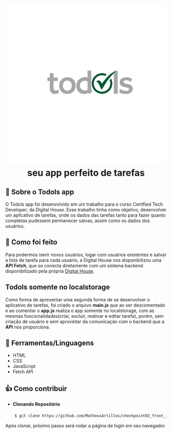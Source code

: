 <h1 align="center">
    <img src="./img/todols-removebg-preview.png">
    seu app perfeito de tarefas
</h1>

## 🚨 Sobre o Todols app 

O Todols app foi desenvolvido em um trabalho para o curso Certified Tech Developer, da Digital House. Esse trabalho tinha como objetivo, desenvolver um aplicativo de tarefas, onde os dados das tarefas tanto para fazer quanto completas pudessem permanecer salvas, assim como os dados dos usuários.

## 🤔 Como foi feito

Para podermos iserir novos usuários, logar com usuários existentes e salvar a lista de tarefa para cada usuário, a Digital House nos disponibilizou uma **API Fetch**, que se conecta diretamente com um sistema backend disponibilizado pela própria [Digital House](https://todo-api.ctd.academy/#/).

## Todols somente no localstorage

Como forma de apresentar uma segunda forma de se desenvolver o aplicativo de tarefas, foi criado o arquivo **main.js** que ao ser descomentado e ao comentar o **app.js** realiza o app somente no localstorage, com as mesmas funcionalidades(criar, excluir, reativar e editar tarefa), porém, sem criação de usuário e sem aproveitar da comunicação com o backend que a **API** nos proporciona.

## 🔨 Ferramentas/Linguagens

- HTML
- CSS
- JavaScript
- Fetch API

## 👍 Como contribuir

- #### **Clonando Repositório**

```bash
    $ git clone https://github.com/MatheusArtilles/checkpoint02_front_ii.git
```

Após clonar, próximo passo será rodar a página de login em seu navegador.
